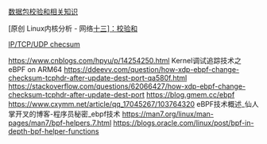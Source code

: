 [数据包校验和相关知识](https://blog.csdn.net/hhhhhyyyyy8/article/details/102531155)

[原创                   Linux内核分析 - 网络[十三\]：校验和                       ](https://blog.csdn.net/qy532846454/article/details/7010852)

[IP/TCP/UDP checsum](https://www.cnblogs.com/codestack/p/13633566.html)





https://www.cnblogs.com/hpyu/p/14254250.html    Kernel调试追踪技术之 eBPF on ARM64
https://ddeevv.com/question/how-xdp-ebpf-change-checksum-tcphdr-after-update-dest-port-qa580f.html
https://stackoverflow.com/questions/62066427/how-xdp-ebpf-change-checksum-tcphdr-after-update-dest-port
https://blog.gmem.cc/ebpf
https://www.cxymm.net/article/qq_17045267/103764320 eBPF技术概述_仙人掌开叉的博客-程序员秘密_ebpf技术
https://man7.org/linux/man-pages/man7/bpf-helpers.7.html
https://blogs.oracle.com/linux/post/bpf-in-depth-bpf-helper-functions





